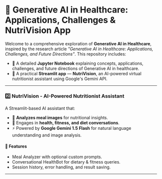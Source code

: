 # 🚀 Generative AI in Healthcare: Applications, Challenges & NutriVision App

Welcome to a comprehensive exploration of **Generative AI in Healthcare**, inspired by the research article *"Generative AI in Healthcare: Applications, Challenges, and Future Directions"*. This repository includes:

- 📖 A detailed **Jupyter Notebook** explaining concepts, applications, challenges, and future directions of Generative AI in healthcare.
- 🤖 A practical **Streamlit app** — **NutriVision**, an AI-powered virtual nutritionist assistant using Google's Gemini API.

---

### 2️⃣ **NutriVision - AI-Powered Nutritionist Assistant**
A Streamlit-based AI assistant that:

- 📸 **Analyzes meal images** for nutritional insights.
- 💬 Engages in **health, fitness, and diet conversations**.
- ⚡ Powered by **Google Gemini 1.5 Flash** for natural language understanding and image analysis.

#### 🌟 Features
- Meal Analyzer with optional custom prompts.
- Conversational HealthBot for dietary & fitness queries.
- Session history, error handling, and result saving.

---

